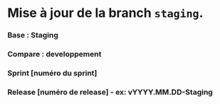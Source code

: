 # Mise à jour de la branch `staging`.

### Base : Staging 
### Compare : developpement

### Sprint [numéro du sprint]

### Release [numéro de release] - ex: vYYYY.MM.DD-Staging
